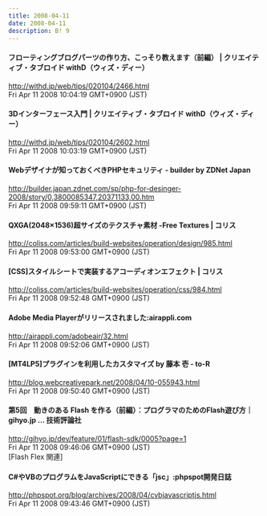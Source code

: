 ```yaml
---
title: 2008-04-11
date: 2008-04-11
description: B! 9
---
```


#### フローティングブログパーツの作り方、こっそり教えます（前編） | クリエイティブ・タブロイド withD（ウィズ・ディー）
http://withd.jp/web/tips/020104/2466.html<br>
Fri Apr 11 2008 10:04:19 GMT+0900 (JST)<br>


#### 3Dインターフェース入門 | クリエイティブ・タブロイド withD（ウィズ・ディー）
http://withd.jp/web/tips/020104/2602.html<br>
Fri Apr 11 2008 10:03:19 GMT+0900 (JST)<br>


#### Webデザイナが知っておくべきPHPセキュリティ - builder by ZDNet Japan
http://builder.japan.zdnet.com/sp/php-for-desinger-2008/story/0,3800085347,20371133,00.htm<br>
Fri Apr 11 2008 09:59:11 GMT+0900 (JST)<br>


####   QXGA(2048×1536)超サイズのテクスチャ素材 -Free Textures | コリス
http://coliss.com/articles/build-websites/operation/design/985.html<br>
Fri Apr 11 2008 09:53:00 GMT+0900 (JST)<br>


####   [CSS]スタイルシートで実装するアコーディオンエフェクト | コリス
http://coliss.com/articles/build-websites/operation/css/984.html<br>
Fri Apr 11 2008 09:52:48 GMT+0900 (JST)<br>


#### Adobe Media Playerがリリースされました:airappli.com
http://airappli.com/adobeair/32.html<br>
Fri Apr 11 2008 09:52:06 GMT+0900 (JST)<br>


#### [MT4LP5]プラグインを利用したカスタマイズ by 藤本 壱 - to-R
http://blog.webcreativepark.net/2008/04/10-055943.html<br>
Fri Apr 11 2008 09:50:40 GMT+0900 (JST)<br>


#### 第5回　動きのある Flash を作る（前編）：プログラマのためのFlash遊び方｜gihyo.jp … 技術評論社
http://gihyo.jp/dev/feature/01/flash-sdk/0005?page=1<br>
Fri Apr 11 2008 09:46:06 GMT+0900 (JST)<br>
[Flash Flex 関連]


#### C#やVBのプログラムをJavaScriptにできる「jsc」:phpspot開発日誌
http://phpspot.org/blog/archives/2008/04/cvbjavascriptjs.html<br>
Fri Apr 11 2008 09:43:46 GMT+0900 (JST)<br>


